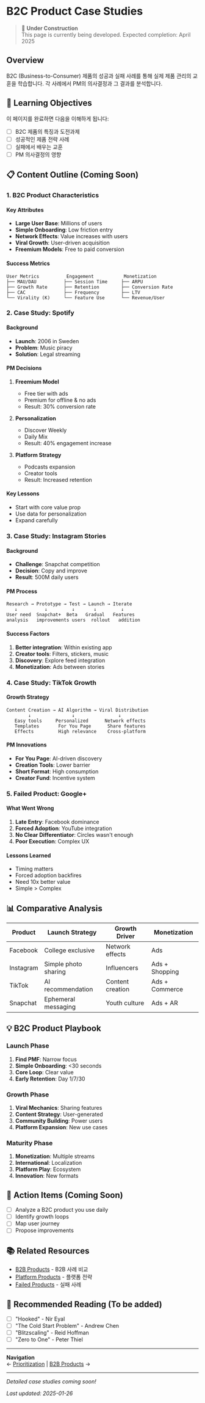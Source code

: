 # B2C Product Case Studies

> 🚧 **Under Construction**  
> This page is currently being developed. Expected completion: April 2025

## Overview

B2C (Business-to-Consumer) 제품의 성공과 실패 사례를 통해 실제 제품 관리의 교훈을 학습합니다. 각 사례에서 PM의 의사결정과 그 결과를 분석합니다.

## 🎯 Learning Objectives

이 페이지를 완료하면 다음을 이해하게 됩니다:
- [ ] B2C 제품의 특징과 도전과제
- [ ] 성공적인 제품 전략 사례
- [ ] 실패에서 배우는 교훈
- [ ] PM 의사결정의 영향

## 📋 Content Outline (Coming Soon)

### 1. B2C Product Characteristics

#### Key Attributes
- **Large User Base**: Millions of users
- **Simple Onboarding**: Low friction entry
- **Network Effects**: Value increases with users
- **Viral Growth**: User-driven acquisition
- **Freemium Models**: Free to paid conversion

#### Success Metrics
```
User Metrics          Engagement           Monetization
├── MAU/DAU          ├── Session Time     ├── ARPU
├── Growth Rate      ├── Retention        ├── Conversion Rate
├── CAC              ├── Frequency        ├── LTV
└── Virality (K)     └── Feature Use      └── Revenue/User
```

### 2. Case Study: Spotify

#### Background
- **Launch**: 2006 in Sweden
- **Problem**: Music piracy
- **Solution**: Legal streaming

#### PM Decisions
1. **Freemium Model**
   - Free tier with ads
   - Premium for offline & no ads
   - Result: 30% conversion rate

2. **Personalization**
   - Discover Weekly
   - Daily Mix
   - Result: 40% engagement increase

3. **Platform Strategy**
   - Podcasts expansion
   - Creator tools
   - Result: Increased retention

#### Key Lessons
- Start with core value prop
- Use data for personalization
- Expand carefully

### 3. Case Study: Instagram Stories

#### Background
- **Challenge**: Snapchat competition
- **Decision**: Copy and improve
- **Result**: 500M daily users

#### PM Process
```
Research → Prototype → Test → Launch → Iterate
   ↓          ↓         ↓       ↓         ↓
User need  Snapchat+  Beta   Gradual   Features
analysis   improvements users  rollout   addition
```

#### Success Factors
1. **Better integration**: Within existing app
2. **Creator tools**: Filters, stickers, music
3. **Discovery**: Explore feed integration
4. **Monetization**: Ads between stories

### 4. Case Study: TikTok Growth

#### Growth Strategy
```
Content Creation → AI Algorithm → Viral Distribution
        ↓               ↓                ↓
   Easy tools     Personalized      Network effects
   Templates       For You Page      Share features
   Effects         High relevance    Cross-platform
```

#### PM Innovations
- **For You Page**: AI-driven discovery
- **Creation Tools**: Lower barrier
- **Short Format**: High consumption
- **Creator Fund**: Incentive system

### 5. Failed Product: Google+

#### What Went Wrong
1. **Late Entry**: Facebook dominance
2. **Forced Adoption**: YouTube integration
3. **No Clear Differentiator**: Circles wasn't enough
4. **Poor Execution**: Complex UX

#### Lessons Learned
- Timing matters
- Forced adoption backfires
- Need 10x better value
- Simple > Complex

## 📊 Comparative Analysis

| Product | Launch Strategy | Growth Driver | Monetization |
|---------|----------------|---------------|--------------|
| Facebook | College exclusive | Network effects | Ads |
| Instagram | Simple photo sharing | Influencers | Ads + Shopping |
| TikTok | AI recommendation | Content creation | Ads + Commerce |
| Snapchat | Ephemeral messaging | Youth culture | Ads + AR |

## 💡 B2C Product Playbook

### Launch Phase
1. **Find PMF**: Narrow focus
2. **Simple Onboarding**: <30 seconds
3. **Core Loop**: Clear value
4. **Early Retention**: Day 1/7/30

### Growth Phase
1. **Viral Mechanics**: Sharing features
2. **Content Strategy**: User-generated
3. **Community Building**: Power users
4. **Platform Expansion**: New use cases

### Maturity Phase
1. **Monetization**: Multiple streams
2. **International**: Localization
3. **Platform Play**: Ecosystem
4. **Innovation**: New formats

## 🎯 Action Items (Coming Soon)

- [ ] Analyze a B2C product you use daily
- [ ] Identify growth loops
- [ ] Map user journey
- [ ] Propose improvements

## 📚 Related Resources

- [B2B Products](b2b-products.md) - B2B 사례 비교
- [Platform Products](platform-products.md) - 플랫폼 전략
- [Failed Products](failed-products.md) - 실패 사례

## 📖 Recommended Reading (To be added)

- [ ] "Hooked" - Nir Eyal
- [ ] "The Cold Start Problem" - Andrew Chen
- [ ] "Blitzscaling" - Reid Hoffman
- [ ] "Zero to One" - Peter Thiel

---

**Navigation**  
← [Prioritization](../tools/prioritization.md) | [B2B Products](b2b-products.md) →

---

*Detailed case studies coming soon!*

*Last updated: 2025-01-26*
